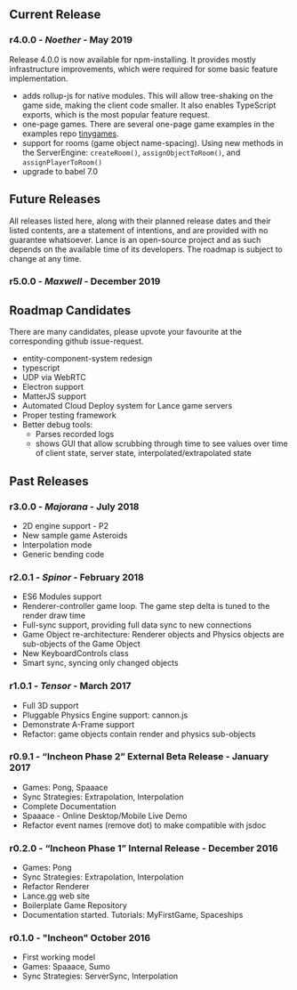 
## Current Release

### r4.0.0 - *Noether* - May 2019

Release 4.0.0 is now available for npm-installing.  It provides mostly infrastructure improvements, which were required for some basic feature implementation.

* adds rollup-js for native modules.  This will allow tree-shaking on the game side, making the client code smaller.  It also enables TypeScript exports, which is the most popular feature request.
* one-page games.  There are several one-page game examples in the examples repo [tinygames](https://github.com/lance-gg/tinygames).
* support for rooms (game object name-spacing).  Using new methods in the ServerEngine: `createRoom()`, `assignObjectToRoom()`, and `assignPlayerToRoom()`
* upgrade to babel 7.0

## Future Releases

All releases listed here, along with their planned release dates and their listed contents, are a statement of intentions, and are provided with no guarantee whatsoever.  Lance is an open-source project and as such depends on the available time of its developers.  The roadmap is subject to change at any time.

### r5.0.0 - *Maxwell* - December 2019

## Roadmap Candidates

There are many candidates, please upvote your favourite at the corresponding github issue-request.

* entity-component-system redesign
* typescript
* UDP via WebRTC
* Electron support
* MatterJS support
* Automated Cloud Deploy system for Lance game servers
* Proper testing framework
* Better debug tools:
    * Parses recorded logs
    * shows GUI that allow scrubbing through time to see values over time of client state, server state, interpolated/extrapolated state

## Past Releases

### r3.0.0 - *Majorana* - July 2018
* 2D engine support - P2
* New sample game Asteroids
* Interpolation mode
* Generic bending code

### r2.0.1 - *Spinor* - February 2018
* ES6 Modules support
* Renderer-controller game loop.  The game step delta is tuned to the render draw time
* Full-sync support, providing full data sync to new connections
* Game Object re-architecture: Renderer objects and Physics objects are sub-objects of the Game Object
* New KeyboardControls class
* Smart sync, syncing only changed objects

### r1.0.1 - *Tensor* - March 2017
* Full 3D support
* Pluggable Physics Engine support: cannon.js
* Demonstrate A-Frame support
* Refactor: game objects contain render and physics sub-objects

### r0.9.1 - “Incheon Phase 2” External Beta Release - January 2017

* Games: Pong, Spaaace
* Sync Strategies: Extrapolation, Interpolation
* Complete Documentation
* Spaaace - Online Desktop/Mobile Live Demo
* Refactor event names (remove dot) to make compatible with jsdoc

### r0.2.0 - “Incheon Phase 1” Internal Release - December 2016

* Games: Pong
* Sync Strategies: Extrapolation, Interpolation
* Refactor Renderer
* Lance.gg web site
* Boilerplate Game Repository
* Documentation started.  Tutorials: MyFirstGame, Spaceships


### r0.1.0 - "Incheon" October 2016

* First working model
* Games: Spaaace, Sumo
* Sync Strategies: ServerSync, Interpolation
